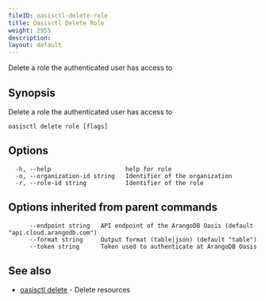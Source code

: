 ```yaml
---
fileID: oasisctl-delete-role
title: Oasisctl Delete Role
weight: 2955
description: 
layout: default
---
```

Delete a role the authenticated user has access to

## Synopsis

Delete a role the authenticated user has access to

```
oasisctl delete role [flags]
```

## Options

```
  -h, --help                     help for role
  -o, --organization-id string   Identifier of the organization
  -r, --role-id string           Identifier of the role
```

## Options inherited from parent commands

```
      --endpoint string   API endpoint of the ArangoDB Oasis (default "api.cloud.arangodb.com")
      --format string     Output format (table|json) (default "table")
      --token string      Token used to authenticate at ArangoDB Oasis
```

## See also

* [oasisctl delete]()	 - Delete resources

